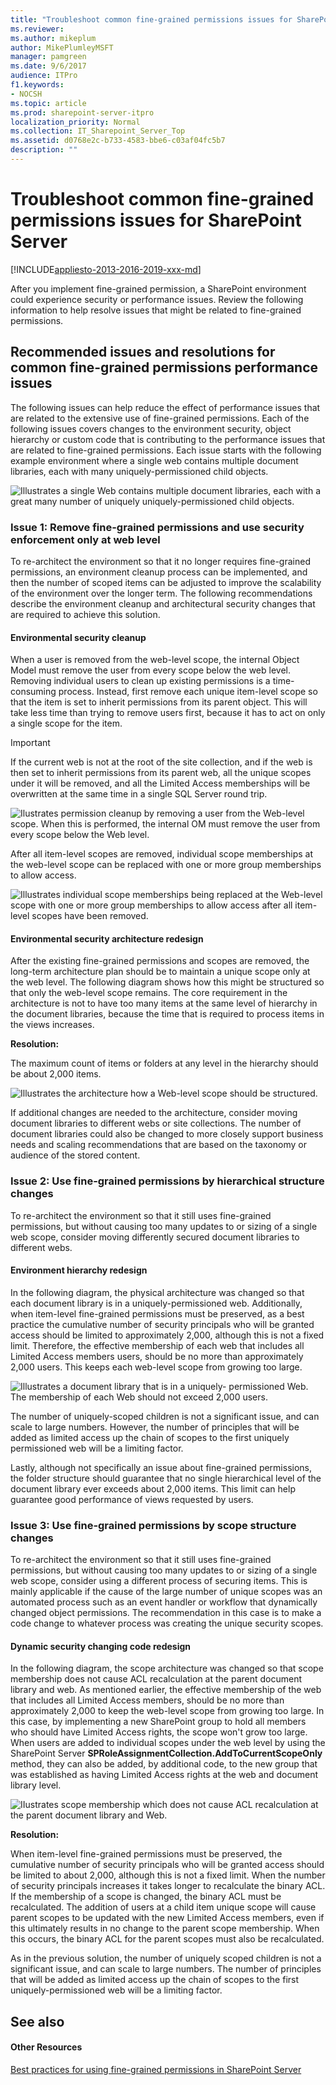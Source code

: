 ```yaml
---
title: "Troubleshoot common fine-grained permissions issues for SharePoint Server"
ms.reviewer: 
ms.author: mikeplum
author: MikePlumleyMSFT
manager: pamgreen
ms.date: 9/6/2017
audience: ITPro
f1.keywords:
- NOCSH
ms.topic: article
ms.prod: sharepoint-server-itpro
localization_priority: Normal
ms.collection: IT_Sharepoint_Server_Top
ms.assetid: d0768e2c-b733-4583-bbe6-c03af04fc5b7
description: ""
---
```


# Troubleshoot common fine-grained permissions issues for SharePoint Server

[!INCLUDE[appliesto-2013-2016-2019-xxx-md](../includes/appliesto-2013-2016-2019-xxx-md.md)]
  
After you implement fine-grained permission, a SharePoint environment could experience security or performance issues. Review the following information to help resolve issues that might be related to fine-grained permissions.
  
## Recommended issues and resolutions for common fine-grained permissions performance issues
<a name="fgpperfissuesolutions"> </a>

The following issues can help reduce the effect of performance issues that are related to the extensive use of fine-grained permissions. Each of the following issues covers changes to the environment security, object hierarchy or custom code that is contributing to the performance issues that are related to fine-grained permissions. Each issue starts with the following example environment where a single web contains multiple document libraries, each with many uniquely-permissioned child objects.
  
![Illustrates a single Web contains multiple document libraries, each with a great many number of uniquely uniquely-permissioned child objects.](../media/FGP_Image3.jpg)
  
### Issue 1: Remove fine-grained permissions and use security enforcement only at web level
<a name="sol1"> </a>

To re-architect the environment so that it no longer requires fine-grained permissions, an environment cleanup process can be implemented, and then the number of scoped items can be adjusted to improve the scalability of the environment over the longer term. The following recommendations describe the environment cleanup and architectural security changes that are required to achieve this solution.
  
#### Environmental security cleanup

When a user is removed from the web-level scope, the internal Object Model must remove the user from every scope below the web level. Removing individual users to clean up existing permissions is a time-consuming process. Instead, first remove each unique item-level scope so that the item is set to inherit permissions from its parent object. This will take less time than trying to remove users first, because it has to act on only a single scope for the item.
  
> [!IMPORTANT]
> If the current web is not at the root of the site collection, and if the web is then set to inherit permissions from its parent web, all the unique scopes under it will be removed, and all the Limited Access memberships will be overwritten at the same time in a single SQL Server round trip. 
  
![Ilustrates permission cleanup by removing a user from the Web-level scope. When this is performed, the internal OM must remove the user from every scope below the Web level.](../media/FGP_Image4.jpg)
  
After all item-level scopes are removed, individual scope memberships at the web-level scope can be replaced with one or more group memberships to allow access.
  
![Illustrates individual scope memberships being replaced at the Web-level scope with one or more group memberships to allow access after all item-level scopes have been removed.](../media/FGP_Image5.jpg)
  
#### Environmental security architecture redesign

After the existing fine-grained permissions and scopes are removed, the long-term architecture plan should be to maintain a unique scope only at the web level. The following diagram shows how this might be structured so that only the web-level scope remains. The core requirement in the architecture is not to have too many items at the same level of hierarchy in the document libraries, because the time that is required to process items in the views increases.
  
 **Resolution:**
  
The maximum count of items or folders at any level in the hierarchy should be about 2,000 items.
  
![Illustrates the architecture how a Web-level scope should be structured.](../media/FGP_Image6.jpg)
  
If additional changes are needed to the architecture, consider moving document libraries to different webs or site collections. The number of document libraries could also be changed to more closely support business needs and scaling recommendations that are based on the taxonomy or audience of the stored content.
  
### Issue 2: Use fine-grained permissions by hierarchical structure changes
<a name="sol2"> </a>

To re-architect the environment so that it still uses fine-grained permissions, but without causing too many updates to or sizing of a single web scope, consider moving differently secured document libraries to different webs.
  
#### Environment hierarchy redesign

In the following diagram, the physical architecture was changed so that each document library is in a uniquely-permissioned web. Additionally, when item-level fine-grained permissions must be preserved, as a best practice the cumulative number of security principals who will be granted access should be limited to approximately 2,000, although this is not a fixed limit. Therefore, the effective membership of each web that includes all Limited Access members users, should be no more than approximately 2,000 users. This keeps each web-level scope from growing too large.
  
![Illustrates a document library that is in a uniquely- permissioned Web. The membership of each Web should not exceed 2,000 users.](../media/FGP_Image7.jpg)
  
The number of uniquely-scoped children is not a significant issue, and can scale to large numbers. However, the number of principles that will be added as limited access up the chain of scopes to the first uniquely permissioned web will be a limiting factor. 
  
Lastly, although not specifically an issue about fine-grained permissions, the folder structure should guarantee that no single hierarchical level of the document library ever exceeds about 2,000 items. This limit can help guarantee good performance of views requested by users.
  
### Issue 3: Use fine-grained permissions by scope structure changes
<a name="sol3"> </a>

To re-architect the environment so that it still uses fine-grained permissions, but without causing too many updates to or sizing of a single web scope, consider using a different process of securing items. This is mainly applicable if the cause of the large number of unique scopes was an automated process such as an event handler or workflow that dynamically changed object permissions. The recommendation in this case is to make a code change to whatever process was creating the unique security scopes.
  
#### Dynamic security changing code redesign

In the following diagram, the scope architecture was changed so that scope membership does not cause ACL recalculation at the parent document library and web. As mentioned earlier, the effective membership of the web that includes all Limited Access members, should be no more than approximately 2,000 to keep the web-level scope from growing too large. In this case, by implementing a new SharePoint group to hold all members who should have Limited Access rights, the scope won't grow too large. When users are added to individual scopes under the web level by using the SharePoint Server **SPRoleAssignmentCollection.AddToCurrentScopeOnly** method, they can also be added, by additional code, to the new group that was established as having Limited Access rights at the web and document library level. 
  
![IIustrates scope membership which does not cause ACL recalculation at the parent document library and Web.](../media/FGP_Image8.jpg)
  
 **Resolution:**
  
When item-level fine-grained permissions must be preserved, the cumulative number of security principals who will be granted access should be limited to about 2,000, although this is not a fixed limit. When the number of security principals increases it takes longer to recalculate the binary ACL. If the membership of a scope is changed, the binary ACL must be recalculated. The addition of users at a child item unique scope will cause parent scopes to be updated with the new Limited Access members, even if this ultimately results in no change to the parent scope membership. When this occurs, the binary ACL for the parent scopes must also be recalculated.
  
As in the previous solution, the number of uniquely scoped children is not a significant issue, and can scale to large numbers. The number of principles that will be added as limited access up the chain of scopes to the first uniquely-permissioned web will be a limiting factor.
  
## See also
<a name="fgpperfissuesolutions"> </a>

#### Other Resources
  
[Best practices for using fine-grained permissions in SharePoint Server](/sharepoint/sites/best-practices-for-using-fine-grained-permissions-in-sharepoint-server)

